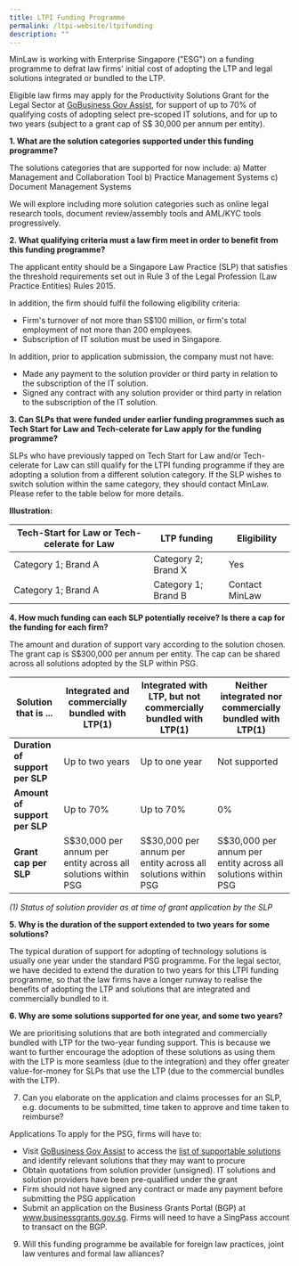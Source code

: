 ```yaml
---
title: LTPI Funding Programme
permalink: /ltpi-website/ltpifunding
description: ""
---
```

MinLaw is working with Enterprise Singapore ("ESG") on a funding programme to defrat law firms' initial cost of adopting the LTP and legal solutions integrated or bundled to the LTP.

Eligible law firms may apply for the Productivity Solutions Grant for the Legal Sector at [GoBusiness Gov Assist](https://www.gobusiness.gov.sg/productivity-solutions-grant/itsolution/legal/), for support of up to 70% of qualifying costs of adopting select pre-scoped IT solutions, and for up to two years (subject to a grant cap of S$ 30,000 per annum per entity).

**1. What are the solution categories supported under this funding programme?**

The solutions categories that are supported for now include:
a) Matter Management and Collaboration Tool
b) Practice Management Systems
c) Document Management Systems

We will explore including more solution categories such as online legal research tools, document review/assembly tools and AML/KYC tools progressively.

**2. What qualifying criteria must a law firm meet in order to benefit from this funding programme?**

The applicant entity should be a Singapore Law Practice (SLP) that satisfies the threshold requirements set out in Rule 3 of the Legal Profession (Law Practice Entities) Rules 2015.

In addition, the firm should fulfil the following eligibility criteria:
* Firm's turnover of not more than S$100 million, or firm's total employment of not more than 200 employees.
* Subscription of IT solution must be used in Singapore.

In addition, prior to application submission, the company must not have:
* Made any payment to the solution provider or third party in relation to the subscription of the IT solution.
* Signed any contract with any solution provider or third party in relation to the subscription of the IT solution.

**3. Can SLPs that were funded under earlier funding programmes such as Tech Start for Law and Tech-celerate for Law apply for the funding programme?**

SLPs who have previously tapped on Tech Start for Law and/or Tech-celerate for Law can still qualify for the LTPI funding programme if they are adopting a solution from a different solution category. If the SLP wishes to switch solution within the same category, they should contact MinLaw. Please refer to the table below for more details.

**Illustration:**

| **Tech-Start for Law or Tech-celerate for Law** | **LTP funding** | **Eligibility** |
| -------- | -------- | -------- |
| Category 1; Brand A   | Category 2; Brand X     | Yes   |
| Category 1; Brand A   | Category 1; Brand B | Contact MinLaw |


**4. How much funding can each SLP potentially receive? Is there a cap for the funding for each firm?**

The amount and duration of support vary according to the solution chosen. The grant cap is S$300,000 per annum per entity. The cap can be shared across all solutions adopted by the SLP within PSG.

| **Solution that is ...** | **Integrated and commercially bundled with LTP**(1) | **Integrated with LTP, but not commercially bundled with LTP**(1) | **Neither integrated nor commercially bundled with LTP**(1) | 
| -------- | -------- | -------- | -------- | 
| **Duration of support per SLP** | Up to two years | Up to one year | Not supported | 
| **Amount of support per SLP** | Up to 70% | Up to 70% | 0%  | 
| **Grant cap per SLP**  | S$30,000 per annum per entity across all solutions within PSG | S$30,000 per annum per entity across all solutions within PSG  | S$30,000 per annum per entity across all solutions within PSG  | 

*(1) Status of solution provider as at time of grant application by the SLP*

**5. Why is the duration of the support extended to two years for some solutions?**

The typical duration of support for adopting of technology solutions is usually one year under the standard PSG programme. For the legal sector, we have decided to extend the duration to two years for this LTPI funding programme, so that the law firms have a longer runway to realise the benefits of adopting the LTP and solutions that are integrated and commercially bundled to it. 

**6. Why are some solutions supported for one year, and some two years?**

We are prioritising solutions that are both integrated and commercially bundled with LTP for the two-year funding support. This is because we want to further encourage the adoption of these solutions as using them with the LTP is more seamless (due to the integration) and they offer greater value-for-money for SLPs that use the LTP (due to the commercial bundles with the LTP). 

7. Can you elaborate on the application and claims processes for an SLP, e.g. documents to be submitted, time taken to approve and time taken to reimburse?

Applications
To apply for the PSG, firms will have to:
* Visit [GoBusiness Gov Assist](https://www.gobusiness.gov.sg/gov-assist/) to access the [list of supportable solutions](https://www.gobusiness.gov.sg/productivity-solutions-grant/) and identify relevant solutions that they may want to procure
* Obtain quotations from solution provider (unsigned). IT solutions and solution providers have been pre-qualified under the grant
* Firm should not have signed any contract or made any payment before submitting the PSG application
* Submit an application on the Business Grants Portal (BGP) at www.businessgrants.gov.sg. Firms will need to have a SingPass account to transact on the BGP.


9. Will this funding programme be available for foreign law practices, joint law ventures and formal law alliances?